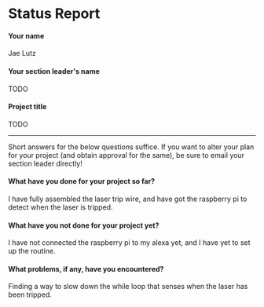 # Status Report

#### Your name

Jae Lutz

#### Your section leader's name

TODO

#### Project title

TODO

***

Short answers for the below questions suffice. If you want to alter your plan for your project (and obtain approval for the same), be sure to email your section leader directly!

#### What have you done for your project so far?

I have fully assembled the laser trip wire, and have got the raspberry pi to detect when the laser is tripped.

#### What have you not done for your project yet?

I have not connected the raspberry pi to my alexa yet, and I have yet to set up the routine.

#### What problems, if any, have you encountered?

Finding a way to slow down the while loop that senses when the laser has been tripped.
